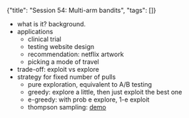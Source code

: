 {"title": "Session 54: Multi-arm bandits", "tags": []}

* what is it? background.
* applications
  * clinical trial
  * testing website design
  * recommendation: netflix artwork
  * picking a mode of travel
* trade-off: exploit vs explore
* strategy for fixed number of pulls
  * pure exploration, equivalent to A/B testing
  * greedy: explore a little, then just exploit the best one
  * e-greedy: with prob e explore, 1-e exploit
  * thompson sampling: [demo](https://learnforeverlearn.com/bandits/)

